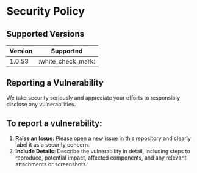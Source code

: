 # Security Policy

## Supported Versions

| Version | Supported            |
| ------- | -------------------- |
| 1.0.53  | :white\_check\_mark: |

## Reporting a Vulnerability

We take security seriously and appreciate your efforts to responsibly disclose any vulnerabilities.

## To report a vulnerability:

1. **Raise an Issue**: Please open a new issue in this repository and clearly label it as a security concern.
2. **Include Details**: Describe the vulnerability in detail, including steps to reproduce, potential impact, affected components, and any relevant attachments or screenshots.
